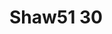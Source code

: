 # Shaw51 30
<a name="material" />
<script type="application/ld+json">

  {
    "@context": "https://schema.org/",
    "@type": "ChemicalSubstance",
    "http://purl.org/dc/terms/conformsTo":
      {
        "@type": "CreativeWork",
        "@id": "https://bioschemas.org/profiles/ChemicalSubstance/0.4-RELEASE/"
      },
    "@id": "https://egonw.github.io/nanowiki/nanowiki60.html#material",
    "name": "Shaw51 30",
    "sameAs: "http://127.0.0.1/mediawiki/index.php/Special:URIResolver/Shaw51_30"
  }
</script>

